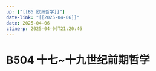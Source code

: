 ```yaml
---
up: ["[[B5 欧洲哲学]]"]
date-link: "[[2025-04-06]]"
date: 2025-04-06
ctime-p: 2025-04-06T21:20:46
---
```


# B504 十七~十九世纪前期哲学
